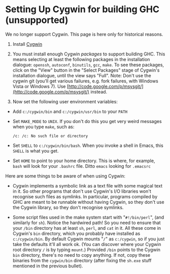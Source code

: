 # Setting Up Cygwin for building GHC (unsupported)


We no longer support Cygwin. This page is here only for historical reasons.

1. Install [Cygwin](http://www.cygwin.com/)

1. You must install enough Cygwin *packages* to support building GHC. This means selecting at least the following packages in the installation dialogue:
  `openssh`,
  `autoconf`,
  `binutils`,
  `gcc`,
  `make`.
  To see these packages, click on the "View" button in the "Select Packages" stage of Cygwin's installation dialogue, until the view says "Full". Note: Don't use the cygwin git (you'll get various failures, e.g. fork failures, with Windows Vista or Windows 7). Use [http://code.google.com/p/msysgit/](http://code.google.com/p/msysgit/) instead.

1. Now set the following user environment variables:

  - Add `c:/cygwin/bin` and `c:/cygwin/usr/bin` to your `PATH`
  - Set `MAKE_MODE` to `UNIX`. If you don't do this you get very weird messages when you type `make`, such as:

    ```wiki
    /c: /c: No such file or directory
    ```
  - Set `SHELL` to `c:/cygwin/bin/bash`. When you invoke a shell in Emacs, this `SHELL` is what you get.
  - Set `HOME` to point to your home directory.  This is where, for example, `bash` will look for your `.bashrc` file. Ditto `emacs` looking for `.emacsrc`


Here are some things to be aware of when using Cygwin:

- Cygwin implements a symbolic link as a text file with some magical text in it.  So other programs that don't use Cygwin's I/O libraries won't recognise such files as symlinks. In particular, programs compiled by GHC are meant to be runnable without having Cygwin, so they don't use the Cygwin library, so they don't recognise symlinks.

- Some script files used in the make system start with "`#!/bin/perl`", (and similarly for `sh`).  Notice the hardwired path! So you need to ensure that your `/bin` directory has at least `sh`, `perl`, and `cat` in it. All these come in Cygwin's `bin` directory, which you probably have installed as `c:/cygwin/bin`.  By default Cygwin mounts "`/`" as `c:/cygwin`, so if you just take the defaults it'll all work ok. (You can discover where your Cygwin root directory `/` is by typing `mount`.) Provided `/bin` points to the Cygwin `bin` directory, there's no need to copy anything.  If not, copy these binaries from the `cygwin/bin` directory (after fixing the `sh.exe` stuff mentioned in the previous bullet).

